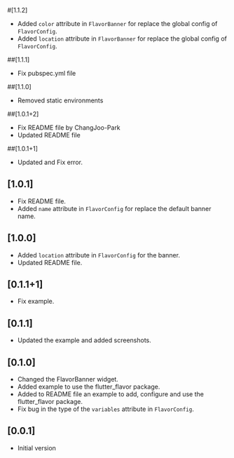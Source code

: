 #[1.1.2]

- Added `color` attribute in `FlavorBanner` for replace the global config of `FlavorConfig`.
- Added `location` attribute in `FlavorBanner` for replace the global config of `FlavorConfig`.

##[1.1.1]

- Fix pubspec.yml file

##[1.1.0]

- Removed static environments

##[1.0.1+2]

- Fix README file by ChangJoo-Park
- Updated README file

##[1.0.1+1]

- Updated and Fix error.

## [1.0.1]

- Fix README file.
- Added `name` attribute in `FlavorConfig` for replace the default banner name.

## [1.0.0]

- Added `location` attribute in `FlavorConfig` for the banner.
- Updated README file.

## [0.1.1+1]

- Fix example.

## [0.1.1]

- Updated the example and added screenshots.

## [0.1.0]

- Changed the FlavorBanner widget.
- Added example to use the flutter_flavor package.
- Added to README file an example to add, configure and use the flutter_flavor package.
- Fix bug in the type of the `variables` attribute in `FlavorConfig`.

## [0.0.1]

- Initial version
